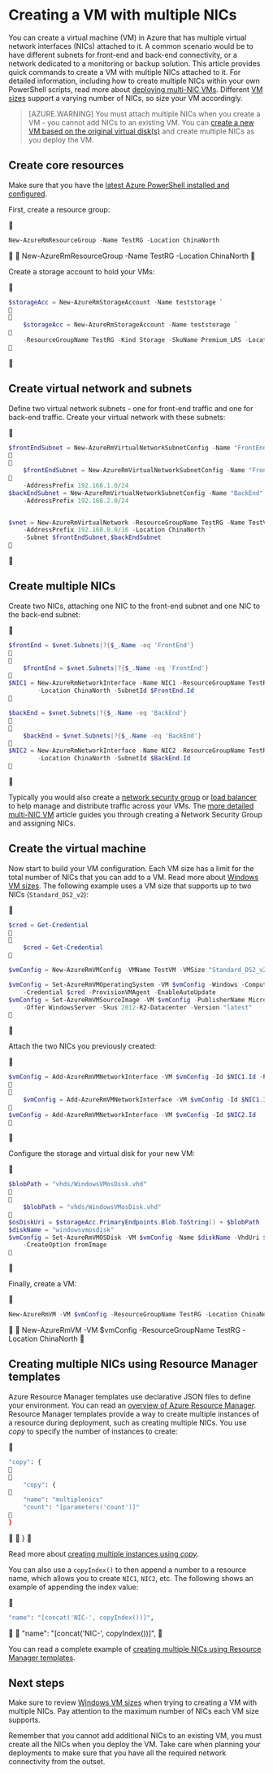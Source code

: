 <properties
   pageTitle="Configure multiple NICs on a Windows VM | Azure"
   description="Learn how to create a VM with multiple NICs attached to it using Azure PowerShell or Resource Manager templates."
   services="virtual-machines-windows"
   documentationCenter=""
   authors="iainfoulds"
   manager="timlt"
   editor=""/>

<tags
   ms.service="virtual-machines-windows"
   ms.devlang="na"
   ms.topic="article"
   ms.tgt_pltfrm="vm-windows"
   ms.workload="infrastructure"
   ms.date="08/04/2016"
   wacn.date=""
   ms.author="iainfou"/>

# Creating a VM with multiple NICs
You can create a virtual machine (VM) in Azure that has multiple virtual network interfaces (NICs) attached to it. A common scenario would be to have different subnets for front-end and back-end connectivity, or a network dedicated to a monitoring or backup solution. This article provides quick commands to create a VM with multiple NICs attached to it. For detailed information, including how to create multiple NICs within your own PowerShell scripts, read more about [deploying multi-NIC VMs](/documentation/articles/virtual-network-deploy-multinic-arm-ps/). Different [VM sizes](/documentation/articles/virtual-machines-windows-sizes/) support a varying number of NICs, so size your VM accordingly.

>[AZURE.WARNING] You must attach multiple NICs when you create a VM - you cannot add NICs to an existing VM. You can [create a new VM based on the original virtual disk(s)](/documentation/articles/virtual-machines-windows-specialized-image/) and create multiple NICs as you deploy the VM.

## Create core resources
Make sure that you have the [latest Azure PowerShell installed and configured](/documentation/articles/powershell-install-configure/).

First, create a resource group:


```powershell
New-AzureRmResourceGroup -Name TestRG -Location ChinaNorth
```


    New-AzureRmResourceGroup -Name TestRG -Location ChinaNorth


Create a storage account to hold your VMs:


```powershell
$storageAcc = New-AzureRmStorageAccount -Name teststorage `


    $storageAcc = New-AzureRmStorageAccount -Name teststorage `

    -ResourceGroupName TestRG -Kind Storage -SkuName Premium_LRS -Location ChinaNorth

```


## Create virtual network and subnets
Define two virtual network subnets - one for front-end traffic and one for back-end traffic. Create your virtual network with these subnets:


```powershell
$frontEndSubnet = New-AzureRmVirtualNetworkSubnetConfig -Name "FrontEnd" `


    $frontEndSubnet = New-AzureRmVirtualNetworkSubnetConfig -Name "FrontEnd" `

    -AddressPrefix 192.168.1.0/24
$backEndSubnet = New-AzureRmVirtualNetworkSubnetConfig -Name "BackEnd" `
    -AddressPrefix 192.168.2.0/24


$vnet = New-AzureRmVirtualNetwork -ResourceGroupName TestRG -Name TestVNet `
    -AddressPrefix 192.168.0.0/16 -Location ChinaNorth `
    -Subnet $frontEndSubnet,$backEndSubnet

```



## Create multiple NICs
Create two NICs, attaching one NIC to the front-end subnet and one NIC to the back-end subnet:


```powershell
$frontEnd = $vnet.Subnets|?{$_.Name -eq 'FrontEnd'}


    $frontEnd = $vnet.Subnets|?{$_.Name -eq 'FrontEnd'}

$NIC1 = New-AzureRmNetworkInterface -Name NIC1 -ResourceGroupName TestRG `
        -Location ChinaNorth -SubnetId $FrontEnd.Id


$backEnd = $vnet.Subnets|?{$_.Name -eq 'BackEnd'}


    $backEnd = $vnet.Subnets|?{$_.Name -eq 'BackEnd'}

$NIC2 = New-AzureRmNetworkInterface -Name NIC2 -ResourceGroupName TestRG `
        -Location ChinaNorth -SubnetId $BackEnd.Id

```


Typically you would also create a [network security group](/documentation/articles/virtual-networks-nsg/) or [load balancer](/documentation/articles/load-balancer-overview/) to help manage and distribute traffic across your VMs. The [more detailed multi-NIC VM](/documentation/articles/virtual-network-deploy-multinic-arm-ps/) article guides you through creating a Network Security Group and assigning NICs.


## Create the virtual machine
Now start to build your VM configuration. Each VM size has a limit for the total number of NICs that you can add to a VM. Read more about [Windows VM sizes](/documentation/articles/virtual-machines-windows-sizes/). The following example uses a VM size that supports up to two NICs (`Standard_DS2_v2`):


```powershell
$cred = Get-Credential


    $cred = Get-Credential


$vmConfig = New-AzureRmVMConfig -VMName TestVM -VMSize "Standard_DS2_v2"

$vmConfig = Set-AzureRmVMOperatingSystem -VM $vmConfig -Windows -ComputerName TestVM `
    -Credential $cred -ProvisionVMAgent -EnableAutoUpdate
$vmConfig = Set-AzureRmVMSourceImage -VM $vmConfig -PublisherName MicrosoftWindowsServer `
    -Offer WindowsServer -Skus 2012-R2-Datacenter -Version "latest"

```


Attach the two NICs you previously created:


```powershell
$vmConfig = Add-AzureRmVMNetworkInterface -VM $vmConfig -Id $NIC1.Id -Primary


    $vmConfig = Add-AzureRmVMNetworkInterface -VM $vmConfig -Id $NIC1.Id -Primary

$vmConfig = Add-AzureRmVMNetworkInterface -VM $vmConfig -Id $NIC2.Id

```


Configure the storage and virtual disk for your new VM:


```powershell
$blobPath = "vhds/WindowsVMosDisk.vhd"


    $blobPath = "vhds/WindowsVMosDisk.vhd"

$osDiskUri = $storageAcc.PrimaryEndpoints.Blob.ToString() + $blobPath
$diskName = "windowsvmosdisk"
$vmConfig = Set-AzureRmVMOSDisk -VM $vmConfig -Name $diskName -VhdUri $osDiskUri `
    -CreateOption fromImage

```


Finally, create a VM:


```powershell
New-AzureRmVM -VM $vmConfig -ResourceGroupName TestRG -Location ChinaNorth
```


    New-AzureRmVM -VM $vmConfig -ResourceGroupName TestRG -Location ChinaNorth


## Creating multiple NICs using Resource Manager templates
Azure Resource Manager templates use declarative JSON files to define your environment. You can read an [overview of Azure Resource Manager](/documentation/articles/resource-group-overview/). Resource Manager templates provide a way to create multiple instances of a resource during deployment, such as creating multiple NICs. You use *copy* to specify the number of instances to create:


```bash
"copy": {


    "copy": {

    "name": "multiplenics"
    "count": "[parameters('count')]"

}
```


    }


Read more about [creating multiple instances using *copy*](/documentation/articles/resource-group-create-multiple/). 

You can also use a `copyIndex()` to then append a number to a resource name, which allows you to create `NIC1`, `NIC2`, etc. The following shows an example of appending the index value:


```bash
"name": "[concat('NIC-', copyIndex())]", 
```


    "name": "[concat('NIC-', copyIndex())]", 


You can read a complete example of [creating multiple NICs using Resource Manager templates](/documentation/articles/virtual-network-deploy-multinic-arm-template/).

## Next steps
Make sure to review [Windows VM sizes](/documentation/articles/virtual-machines-windows-sizes/) when trying to creating a VM with multiple NICs. Pay attention to the maximum number of NICs each VM size supports. 

Remember that you cannot add additional NICs to an existing VM, you must create all the NICs when you deploy the VM. Take care when planning your deployments to make sure that you have all the required network connectivity from the outset.